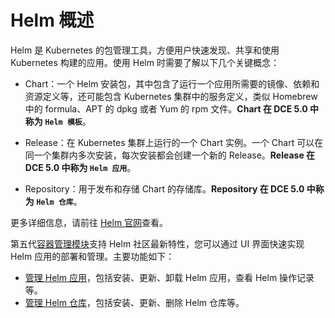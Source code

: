 # Helm 概述

Helm 是 Kubernetes 的包管理工具，方便用户快速发现、共享和使用 Kubernetes 构建的应用。使用 Helm 时需要了解以下几个关键概念：

- Chart：一个 Helm 安装包，其中包含了运行一个应用所需要的镜像、依赖和资源定义等，还可能包含 Kubernetes 集群中的服务定义，类似 Homebrew 中的 formula、APT 的 dpkg 或者 Yum 的 rpm 文件。**Chart 在 DCE 5.0 中称为 `Helm 模板`**。

- Release：在 Kubernetes 集群上运行的一个 Chart 实例。一个 Chart 可以在同一个集群内多次安装，每次安装都会创建一个新的 Release。**Release 在 DCE 5.0 中称为 `Helm 应用`**。

- Repository：用于发布和存储 Chart 的存储库。**Repository 在 DCE 5.0 中称为 `Helm 仓库`**。


更多详细信息，请前往 [Helm 官网](#https://helm.sh/)查看。

第五代[容器管理模块](../../03ProductBrief/WhatisKPanda.md)支持 Helm 社区最新特性，您可以通过 UI 界面快速实现 Helm 应用的部署和管理。主要功能如下：

- [管理 Helm 应用](helm-app.md)，包括安装、更新、卸载 Helm 应用，查看 Helm 操作记录等。
- [管理 Helm 仓库](helm-repo.md)，包括安装、更新、删除 Helm 仓库等。
